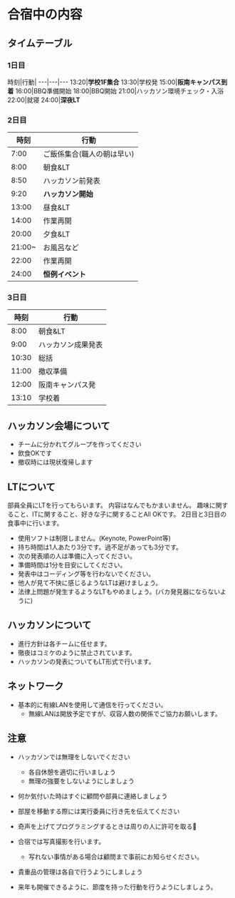 # 合宿中の内容


## タイムテーブル

### 1日目

時刻|行動|
---|---|---
13:20|**学校1F集合** 
13:30|学校発 
15:00|**阪南キャンパス到着** 
16:00|BBQ準備開始
18:00|BBQ開始 
21:00|ハッカソン環境チェック・入浴
22:00|就寝
24:00|**深夜LT**

### 2日目

時刻|行動
---|---
7:00|ご飯係集合(職人の朝は早い)
8:00|朝食&LT
8:50|ハッカソン前発表
9:20|**ハッカソン開始**
13:00|昼食&LT
14:00|作業再開
20:00|夕食&LT
21:00~|お風呂など
22:00|作業再開
24:00|**恒例イベント**

### 3日目

時刻|行動
---|---
8:00|朝食&LT
9:00|ハッカソン成果発表
10:30|総括
11:00|撤収準備
12:00|阪南キャンパス発
13:10|学校着


## ハッカソン会場について

- チームに分かれてグループを作ってください
- 飲食OKです
- 撤収時には現状復帰します


## LTについて

部員全員にLTを行ってもらいます。
内容はなんでもかまいません。
趣味に関すること、ITに関すること、好きな子に関することAll OKです。
2日目と3日目の食事中に行います。

- 使用ソフトは制限しません。(Keynote, PowerPoint等)
- 持ち時間は1人あたり3分です。過不足があっても3分です。
- 次の発表順の人は準備に入ってください。
- 準備時間は1分を目安にしてください。
- 発表中はコーディング等を行わないでください。
- 他人が見て不快に感じるようなLTは避けましょう。
- 法律上問題が発生するようなLTもやめましょう。(バカ発見器にならないように)


## ハッカソンについて

- 進行方針は各チームに任せます。
- 徹夜はコミケのように禁止されています。
- ハッカソンの発表についてもLT形式で行います。


## ネットワーク

- 基本的に有線LANを使用して通信を行ってください。
  - 無線LANは開放予定ですが、収容人数の関係でご協力お願いします。


## 注意

- ハッカソンでは無理をしないでください
  - 各自休憩を適切に行いましょう
  - 無理の強要をしないようにしましょう
- 何か気付いた時はすぐに顧問や部員に連絡しましょう

- 部屋を移動する際には実行委員に行き先を伝えてください
- 奇声を上げてプログラミングするときは周りの人に許可を取る
- 合宿では写真撮影を行います。
  - 写れない事情がある場合は顧問まで事前にお知らせください。
- 貴重品の管理は各自で行うようにしましょう
- 来年も開催できるように、節度を持った行動を行うようにしましょう。
